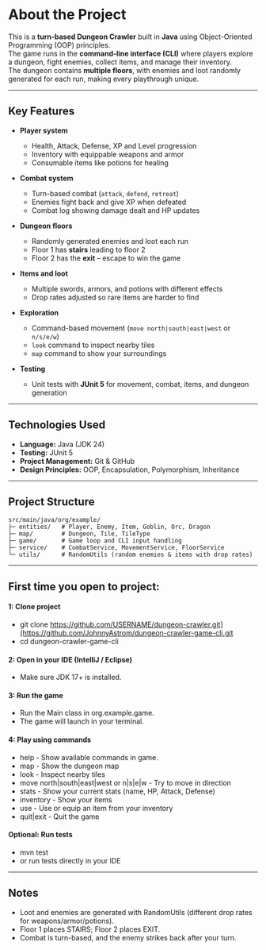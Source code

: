 # About the Project  
This is a **turn-based Dungeon Crawler** built in **Java** using Object-Oriented Programming (OOP) principles.  
The game runs in the **command-line interface (CLI)** where players explore a dungeon, fight enemies, collect items, and manage their inventory.  
The dungeon contains **multiple floors**, with enemies and loot randomly generated for each run, making every playthrough unique.  

---

## Key Features  
- **Player system**  
  - Health, Attack, Defense, XP and Level progression  
  - Inventory with equippable weapons and armor  
  - Consumable items like potions for healing  

- **Combat system**  
  - Turn-based combat (`attack`, `defend`, `retreat`)  
  - Enemies fight back and give XP when defeated  
  - Combat log showing damage dealt and HP updates  

- **Dungeon floors**  
  - Randomly generated enemies and loot each run  
  - Floor 1 has **stairs** leading to floor 2  
  - Floor 2 has the **exit** – escape to win the game  

- **Items and loot**  
  - Multiple swords, armors, and potions with different effects  
  - Drop rates adjusted so rare items are harder to find  

- **Exploration**  
  - Command-based movement (`move north|south|east|west` or `n/s/e/w`)  
  - `look` command to inspect nearby tiles  
  - `map` command to show your surroundings  

- **Testing**  
  - Unit tests with **JUnit 5** for movement, combat, items, and dungeon generation  

---

## Technologies Used  
- **Language:** Java (JDK 24)  
- **Testing:** JUnit 5  
- **Project Management:** Git & GitHub  
- **Design Principles:** OOP, Encapsulation, Polymorphism, Inheritance  

---


## Project Structure
```text
src/main/java/org/example/
├─ entities/   # Player, Enemy, Item, Goblin, Orc, Dragon
├─ map/        # Dungeon, Tile, TileType
├─ game/       # Game loop and CLI input handling
├─ service/    # CombatService, MovementService, FloorService
└─ utils/      # RandomUtils (random enemies & items with drop rates)
```

---

## First time you open to project:

#### 1: Clone project
- git clone https://github.com/USERNAME/dungeon-crawler.git](https://github.com/JohnnyAstrom/dungeon-crawler-game-cli.git
- cd dungeon-crawler-game-cli

#### 2: Open in your IDE (IntelliJ / Eclipse)
- Make sure JDK 17+ is installed.

#### 3: Run the game
- Run the Main class in org.example.game.
- The game will launch in your terminal.

#### 4: Play using commands
- help - Show available commands in game.
- map - Show the dungeon map
- look - Inspect nearby tiles
- move north|south|east|west or n|s|e|w - Try to move in direction
- stats - Show your current stats (name, HP, Attack, Defense)
- inventory - Show your items
- use <itemName> - Use or equip an item from your inventory
- quit|exit - Quit the game

#### Optional: Run tests
- mvn test
- or run tests directly in your IDE

---

## Notes

- Loot and enemies are generated with RandomUtils (different drop rates for weapons/armor/potions).
- Floor 1 places STAIRS; Floor 2 places EXIT.
- Combat is turn-based, and the enemy strikes back after your turn.

